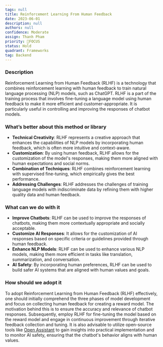 ```yaml
---
tags: null
title: Reinforcement Learning From Human Feedback
date: 2023-06-01
description: null
authors: null
confidence: Moderate
assign: Thanh Pham
priority: 🎯FOCUS
status: Hold
quadrant: Frameworks
tag: Backend
---
```


<!-- table_of_contents 8f033a01-0cfb-43b5-b3d0-30e324d038b6 -->

### Description

Reinforcement Learning from Human Feedback (RLHF) is a technology that combines reinforcement learning with human feedback to train natural language processing (NLP) models, such as ChatGPT. RLHF is a part of the training process that involves fine-tuning a language model using human feedback to make it more efficient and customer-appropriate. It is particularly useful in controlling and improving the responses of chatbot models.

### What’s better about this method or library

* **Technical Creativity**: RLHF represents a creative approach that enhances the capabilities of NLP models by incorporating human feedback, which is often more intuitive and context-aware.
* **Customization**: By using human feedback, RLHF allows for the customization of the model's responses, making them more aligned with human expectations and social norms.
* **Combination of Techniques**: RLHF combines reinforcement learning with supervised fine-tuning, which empirically gives the best performance.
* **Addressing Challenges**: RLHF addresses the challenges of training language models with indiscriminate data by refining them with higher quality data and human feedback.

### What can we do with it

* **Improve Chatbots**: RLHF can be used to improve the responses of chatbots, making them more contextually appropriate and socially acceptable.
* **Customize AI Responses**: It allows for the customization of AI responses based on specific criteria or guidelines provided through human feedback.
* **Enhance NLP Models**: RLHF can be used to enhance various NLP models, making them more efficient in tasks like translation, summarization, and conversation.
* **AI Safety**: By incorporating human preferences, RLHF can be used to build safer AI systems that are aligned with human values and goals.

### How should we adopt it

To adopt Reinforcement Learning from Human Feedback (RLHF) effectively, one should initially comprehend the three phases of model development and focus on collecting human feedback for creating a reward model. The motivation behind this is to ensure the accuracy and relevance of chatbot responses. Subsequently, employ RLHF for fine-tuning the model based on the reward model and engage in continuous improvement through iterative feedback collection and tuning. It is also advisable to utilize open-source tools like [Open Assistant](https://github.com/LAION-AI/Open-Assistant) to gain insights into practical implementation and to monitor AI safety, ensuring that the chatbot's behavior aligns with human values.

<!-- child_database 39d4112a-3086-44aa-9e82-541abb07af8a -->
